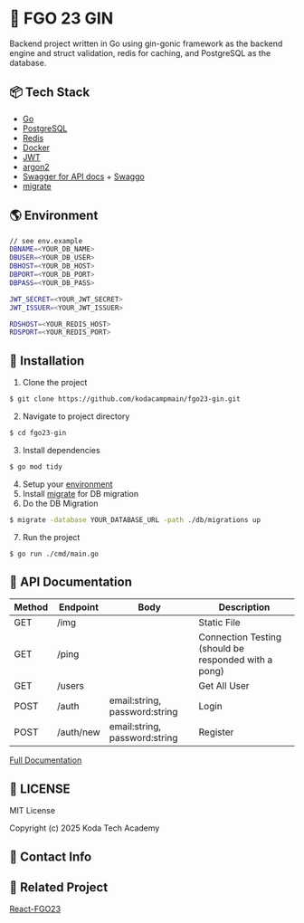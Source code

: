 # 🚀 FGO 23 GIN

Backend project written in Go using gin-gonic framework as the backend engine and struct validation, redis for caching, and PostgreSQL as the database.

## 📦 Tech Stack

- [Go](https://go.dev/dl/)
- [PostgreSQL](https://www.postgresql.org/download/)
- [Redis](https://redis.io/docs/latest/operate/oss_and_stack/install/archive/install-redis/install-redis-on-windows/)
- [Docker](https://docs.docker.com/engine/install/ubuntu/#install-using-the-repository)
- [JWT](https://github.com/golang-jwt/jwt)
- [argon2](https://pkg.go.dev/golang.org/x/crypto/argon2)
- [Swagger for API docs](https://swagger.io/) + [Swaggo](https://github.com/swaggo/swag)
- [migrate](https://github.com/golang-migrate/migrate)

## 🌎 Environment

```sh
// see env.example
DBNAME=<YOUR_DB_NAME>
DBUSER=<YOUR_DB_USER>
DBHOST=<YOUR_DB_HOST>
DBPORT=<YOUR_DB_PORT>
DBPASS=<YOUR_DB_PASS>

JWT_SECRET=<YOUR_JWT_SECRET>
JWT_ISSUER=<YOUR_JWT_ISSUER>

RDSHOST=<YOUR_REDIS_HOST>
RDSPORT=<YOUR_REDIS_PORT>
```

## 🔧 Installation

1. Clone the project

```sh
$ git clone https://github.com/kodacampmain/fgo23-gin.git
```

2. Navigate to project directory

```sh
$ cd fgo23-gin
```

3. Install dependencies

```sh
$ go mod tidy
```

4. Setup your [environment](#-environment)
5. Install [migrate](https://github.com/golang-migrate/migrate/tree/master/cmd/migrate#installation) for DB migration
6. Do the DB Migration

```sh
$ migrate -database YOUR_DATABASE_URL -path ./db/migrations up
```

7. Run the project

```sh
$ go run ./cmd/main.go
```

## 🚧 API Documentation

| Method | Endpoint  | Body                          | Description                                          |
| ------ | --------- | ----------------------------- | ---------------------------------------------------- |
| GET    | /img      |                               | Static File                                          |
| GET    | /ping     |                               | Connection Testing (should be responded with a pong) |
| GET    | /users    |                               | Get All User                                         |
| POST   | /auth     | email:string, password:string | Login                                                |
| POST   | /auth/new | email:string, password:string | Register                                             |

[Full Documentation]()

## 📄 LICENSE

MIT License

Copyright (c) 2025 Koda Tech Academy

## 📧 Contact Info

## 🎯 Related Project

[React-FGO23](https://github.com/kodacampmain/react-fgo23)
